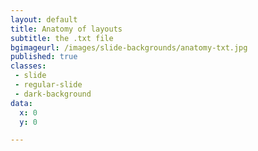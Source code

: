 ```yaml
---
layout: default
title: Anatomy of layouts
subtitle: the .txt file
bgimageurl: /images/slide-backgrounds/anatomy-txt.jpg
published: true
classes:
 - slide
 - regular-slide
 - dark-background
data:
  x: 0
  y: 0

---
```


